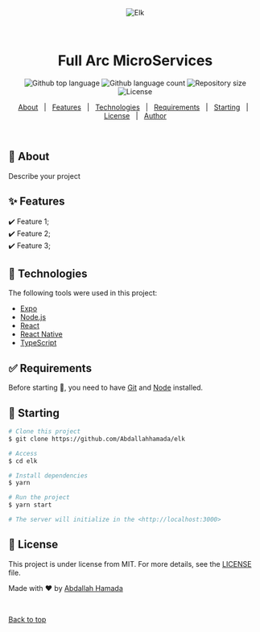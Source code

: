<div align="center" id="top"> 
  <img src="./.github/app.gif" alt="Elk" />

  &#xa0;

  <!-- <a href="https://elk.netlify.app">Demo</a> -->
</div>

<h1 align="center">Full Arc MicroServices</h1>

<p align="center">
  <img alt="Github top language" src="https://img.shields.io/github/languages/top/Abdallahhamada/elk?color=56BEB8">

  <img alt="Github language count" src="https://img.shields.io/github/languages/count/Abdallahhamada/elk?color=56BEB8">

  <img alt="Repository size" src="https://img.shields.io/github/repo-size/Abdallahhamada/elk?color=56BEB8">

  <img alt="License" src="https://img.shields.io/github/license/Abdallahhamada/elk?color=56BEB8">

  <!-- <img alt="Github issues" src="https://img.shields.io/github/issues/Abdallahhamada/elk?color=56BEB8" /> -->

  <!-- <img alt="Github forks" src="https://img.shields.io/github/forks/Abdallahhamada/elk?color=56BEB8" /> -->

  <!-- <img alt="Github stars" src="https://img.shields.io/github/stars/Abdallahhamada/elk?color=56BEB8" /> -->
</p>

<!-- Status -->

<!-- <h4 align="center"> 
	🚧  Elk 🚀 Under construction...  🚧
</h4> 

<hr> -->

<p align="center">
  <a href="#dart-about">About</a> &#xa0; | &#xa0; 
  <a href="#sparkles-features">Features</a> &#xa0; | &#xa0;
  <a href="#rocket-technologies">Technologies</a> &#xa0; | &#xa0;
  <a href="#white_check_mark-requirements">Requirements</a> &#xa0; | &#xa0;
  <a href="#checkered_flag-starting">Starting</a> &#xa0; | &#xa0;
  <a href="#memo-license">License</a> &#xa0; | &#xa0;
  <a href="https://github.com/Abdallahhamada" target="_blank">Author</a>
</p>

<br>

## :dart: About ##

Describe your project

## :sparkles: Features ##

:heavy_check_mark: Feature 1;\
:heavy_check_mark: Feature 2;\
:heavy_check_mark: Feature 3;

## :rocket: Technologies ##

The following tools were used in this project:

- [Expo](https://expo.io/)
- [Node.js](https://nodejs.org/en/)
- [React](https://pt-br.reactjs.org/)
- [React Native](https://reactnative.dev/)
- [TypeScript](https://www.typescriptlang.org/)

## :white_check_mark: Requirements ##

Before starting :checkered_flag:, you need to have [Git](https://git-scm.com) and [Node](https://nodejs.org/en/) installed.

## :checkered_flag: Starting ##

```bash
# Clone this project
$ git clone https://github.com/Abdallahhamada/elk

# Access
$ cd elk

# Install dependencies
$ yarn

# Run the project
$ yarn start

# The server will initialize in the <http://localhost:3000>
```

## :memo: License ##

This project is under license from MIT. For more details, see the [LICENSE](LICENSE.md) file.


Made with :heart: by <a href="https://github.com/Abdallahhamada" target="_blank">Abdallah Hamada</a>

&#xa0;

<a href="#top">Back to top</a>
